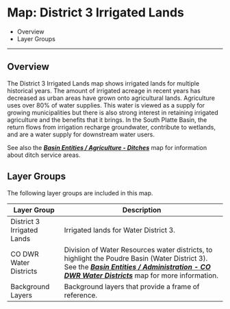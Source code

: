 # Map: District 3 Irrigated Lands 

* Overview
* Layer Groups

----------

## Overview

The District 3 Irrigated Lands map shows irrigated lands for multiple historical years.
The amount of irrigated acreage in recent years has decreased as urban areas have grown onto
agricultural lands.
Agriculture uses over 80% of water supplies.
This water is viewed as a supply for growing municipalities but there is also strong
interest in retaining irrigated agriculture and the benefits that it brings.
In the South Platte Basin, the return flows from irrigation recharge groundwater,
contribute to wetlands, and are a water supply for downstream water users.

See also the [***Basin Entities / Agriculture - Ditches***](#map/entities-ditches) map for information
about ditch service areas.

## Layer Groups

The following layer groups are included in this map.

| **Layer Group** | **Description** |
| -- | -- |
| District 3 Irrigated Lands | Irrigated lands for Water District 3. |
| CO DWR Water Districts | Division of Water Resources water districts, to highlight the Poudre Basin (Water District 3).  See the [***Basin Entities / Administration - CO DWR Water Districts***](#map/entities-codwr-waterdistricts) map for more information. |
| Background Layers | Background layers that provide a frame of reference. |

